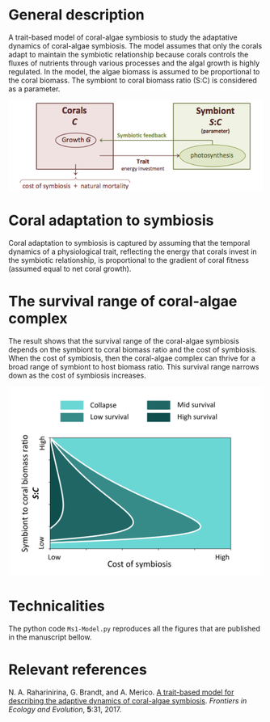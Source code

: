 # General description

A trait-based model of coral-algae symbiosis to study the adaptative dynamics of coral-algae symbiosis. The model assumes that only the corals adapt to maintain the symbiotic relationship because corals controls the fluxes of nutrients through various processes and the algal growth is highly regulated. In the model, the algae biomass is assumed to be proportional to the coral biomass. The symbiont to coral biomass ratio (S:C) is considered as a parameter.

<p align="center">
  <img src="Model1.png" width="600">
</p>

# Coral adaptation to symbiosis

Coral adaptation to symbiosis is captured by assuming that the temporal dynamics of a physiological trait, reflecting the energy that corals invest in the symbiotic relationship, is proportional to the gradient of coral fitness (assumed equal to net coral growth). 

# The survival range of coral-algae complex

The result shows that the survival range of the coral-algae symbiosis depends on the symbiont to coral biomass ratio and the cost of symbiosis. When the cost of symbiosis, then the coral-algae complex can thrive for a broad range of symbiont to host biomass ratio. This survival range narrows down as the cost of symbiosis increases. 

<p align="center">
  <img src="Survival2.png" width="500">
</p>

# Technicalities

The python code `Ms1-Model.py` reproduces all the figures that are published in the manuscript bellow. 

# Relevant references

N. A. Raharinirina, G. Brandt, and A. Merico. [A trait-based model for describing the adaptive dynamics of coral-algae symbiosis](https://www.frontiersin.org/articles/10.3389/fevo.2017.00031/full). *Frontiers in Ecology and Evolution*, **5**:31, 2017.
